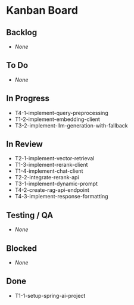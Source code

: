 # Kanban Board

## Backlog
- _None_

## To Do
- _None_

## In Progress
- T4-1-implement-query-preprocessing
- T1-2-implement-embedding-client
- T3-2-implement-llm-generation-with-fallback

## In Review
- T2-1-implement-vector-retrieval
- T1-3-implement-rerank-client
- T1-4-implement-chat-client
- T2-2-integrate-rerank-api
- T3-1-implement-dynamic-prompt
- T4-2-create-rag-api-endpoint
- T4-3-implement-response-formatting

## Testing / QA
- _None_

## Blocked
- _None_

## Done
- T1-1-setup-spring-ai-project
